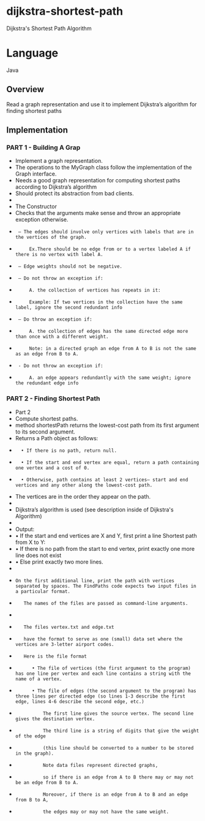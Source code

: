 # dijkstra-shortest-path
Dijkstra's Shortest Path Algorithm

<h1>Language</h1>
Java

<h2>Overview</h2>

Read a graph representation and use it to implement Dijkstra’s algorithm for finding shortest paths

<h2>Implementation</h2>

<h3>PART 1 - Building A Grap</h3>

 * Implement a graph representation.
 * The operations to the MyGraph class follow the implementation of the Graph interface. 
 * Needs a good graph representation for computing shortest paths according to Dijkstra’s algorithm
 * Should protect its abstraction from bad clients.
 * 
 * The Constructor
 * Checks that the arguments make sense and throw an appropriate exception otherwise. 
 * 		– The edges should involve only vertices with labels that are in the vertices of the graph.
 * 			Ex.There should be no edge from or to a vertex labeled A if there is no vertex with label A.
 * 		– Edge weights should not be negative.
 * 		– Do not throw an exception if:
 * 			A. the collection of vertices has repeats in it:
 * 			Example: If two vertices in the collection have the same label, ignore the second redundant info
 *		– Do throw an exception if:
 *			A. the collection of edges has the same directed edge more than once with a different weight. 
 *			Note: in a directed graph an edge from A to B is not the same as an edge from B to A. 
 *		- Do not throw an exception if:
 *			A. an edge appears redundantly with the same weight; ignore the redundant edge info
 
<h3>PART 2 - Finding Shortest Path</h3>
	
* Part 2
* Compute shortest paths. 
* method shortestPath returns the lowest-cost path from its first argument to its second argument.
* Returns a Path object as follows: 
* 		• If there is no path, return null. 
* 		• If the start and end vertex are equal, return a path containing one vertex and a cost of 0. 
* 		• Otherwise, path contains at least 2 vertices– start and end vertices and any other along the lowest-cost path. 
* The vertices are in the order they appear on the path. 
* 
* Dijkstra’s algorithm is used (see description inside of Dijkstra's Algorithm)
*  		
*  Output:
*  	• If the start and end vertices are X and Y, first print a line Shortest path from X to Y: 
*  	• If there is no path from the start to end vertex, print exactly one more line does not exist 
*  	• Else print exactly two more lines. 
*  
*  	  On the first additional line, print the path with vertices separated by spaces. The FindPaths code expects two input files in a particular format. 
*        The names of the files are passed as command-line arguments. 
*        
*        The files vertex.txt and edge.txt 
*        have the format to serve as one (small) data set where the vertices are 3-letter airport codes. 
*        Here is the file format
*        	• The file of vertices (the first argument to the program) has one line per vertex and each line contains a string with the name of a vertex. 
*        	• The file of edges (the second argument to the program) has three lines per directed edge (so lines 1-3 describe the first edge, lines 4-6 describe the second edge, etc.) 
*        		The first line gives the source vertex. The second line gives the destination vertex. 
*        		The third line is a string of digits that give the weight of the edge 
*        		(this line should be converted to a number to be stored in the graph). 
*        		Note data files represent directed graphs, 
*        		so if there is an edge from A to B there may or may not be an edge from B to A. 
*        		Moreover, if there is an edge from A to B and an edge from B to A, 
*       		the edges may or may not have the same weight.
